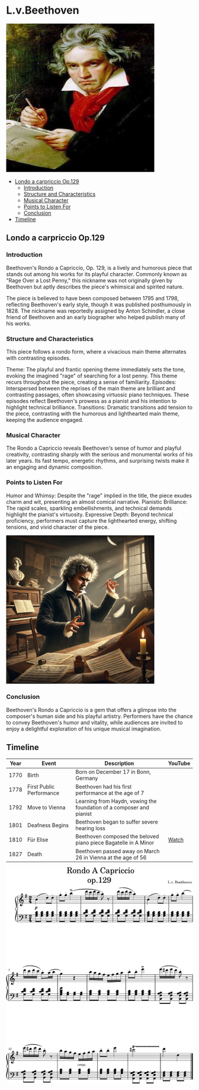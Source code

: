 # L.v.Beethoven

<img src="beethoven-r.png" width="400" height="400">

- [Londo a carpriccio Op.129](#londo_a_carpriccio_op_129)
  - [Introduction](#introduction)
  - [Structure and Characteristics](structure_and_characteristics)
  - [Musical Character](musical_charater)
  - [Points to Listen For](points_to_listen_for)
  - [Conclusion](conclusion)
- [Timeline](timeline)

## Londo a carpriccio Op.129

### Introduction

Beethoven's Rondo a Capriccio, Op. 129, is a lively and humorous piece that stands out among his works for its playful character. Commonly known as "Rage Over a Lost Penny," this nickname was not originally given by Beethoven but aptly describes the piece's whimsical and spirited nature.

The piece is believed to have been composed between 1795 and 1798, reflecting Beethoven's early style, though it was published posthumously in 1828. The nickname was reportedly assigned by Anton Schindler, a close friend of Beethoven and an early biographer who helped publish many of his works.

### Structure and Characteristics

This piece follows a rondo form, where a vivacious main theme alternates with contrasting episodes.

Theme: The playful and frantic opening theme immediately sets the tone, evoking the imagined "rage" of searching for a lost penny. This theme recurs throughout the piece, creating a sense of familiarity.
Episodes: Interspersed between the reprises of the main theme are brilliant and contrasting passages, often showcasing virtuosic piano techniques. These episodes reflect Beethoven's prowess as a pianist and his intention to highlight technical brilliance.
Transitions: Dramatic transitions add tension to the piece, contrasting with the humorous and lighthearted main theme, keeping the audience engaged.

### Musical Character

The Rondo a Capriccio reveals Beethoven's sense of humor and playful creativity, contrasting sharply with the serious and monumental works of his later years. Its fast tempo, energetic rhythms, and surprising twists make it an engaging and dynamic composition.

### Points to Listen For

Humor and Whimsy: Despite the "rage" implied in the title, the piece exudes charm and wit, presenting an almost comical narrative.
Pianistic Brilliance: The rapid scales, sparkling embellishments, and technical demands highlight the pianist's virtuosity.
Expressive Depth: Beyond technical proficiency, performers must capture the lighthearted energy, shifting tensions, and vivid character of the piece.

<img src="beethoven-picture.png" width="400" height="400">


### Conclusion

Beethoven's Rondo a Capriccio is a gem that offers a glimpse into the composer's human side and his playful artistry. Performers have the chance to convey Beethoven's humor and vitality, while audiences are invited to enjoy a delightful exploration of his unique musical imagination.

## Timeline 

|Year|Event                   |Description                                                         |YouTube|
|----|------------------------|--------------------------------------------------------------------|-------|
|1770|Birth                   |Born on December 17 in Bonn, Germany                                |       |
|1778|First Public Performance|Beethoven had his first performance at the age of 7                 |       |
|1792|Move to Vienna          |Learning from Haydn, vowing the foundation of a composer and pianist|       |
|1801|Deafness Begins         |Beethoven began to suffer severe hearing loss                       |       |
|1810|Für Elise               |Beethoven composed the beloved piano piece Bagatelle in A Minor     |[Watch](https://www.youtube.com/watch?v=n4YZKJQKFFk)|
|1827|Death                   |Beethoven passed away on March 26 in Vienna at the age of 56        |       |


<img src="beethoven-rondo.png">
